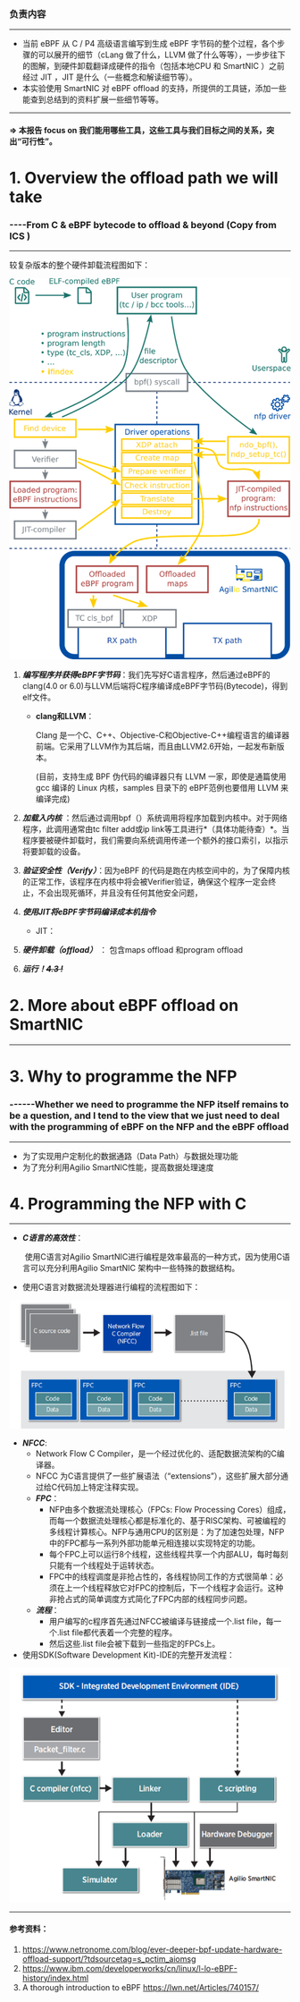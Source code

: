 ### 负责内容

------

- 当前 eBPF 从 C / P4 高级语言编写到生成 eBPF 字节码的整个过程，各个步骤的可以展开的细节（cLang 做了什么，LLVM 做了什么等等），一步步往下的图解，到硬件卸载翻译成硬件的指令（包括本地CPU 和 SmartNIC ）之前经过 JIT ，JIT 是什么（一些概念和解读细节等）。
- 本实验使用 SmartNIC 对 eBPF offload 的支持，所提供的工具链，添加一些能查到总结到的资料扩展一些细节等等。

------

#### => 本报告 focus on 我们能用哪些工具，这些工具与我们目标之间的关系，突出“可行性”。



# 1. Overview the offload path we will take

### ----From C & eBPF bytecode to offload & beyond (Copy from ICS )

------

较复杂版本的整个硬件卸载流程图如下：

![quentinblog.width-800](./images/quentinblog.width-800.png)

1. ***编写程序并获得eBPF字节码***：我们先写好C语言程序，然后通过eBPF的clang(4.0 or 6.0)与LLVM后端将C程序编译成eBPF字节码(Bytecode)，得到elf文件。

   - **clang和LLVM**：

     Clang 是一个C、C++、Objective-C和Objective-C++编程语言的编译器前端。它采用了LLVM作为其后端，而且由LLVM2.6开始，一起发布新版本。

     (目前，支持生成 BPF 伪代码的编译器只有 LLVM 一家，即使是通篇使用 gcc 编译的 Linux 内核，samples 目录下的 eBPF范例也要借用 LLVM 来编译完成)

     

2. ***加载入内核*** ：然后通过调用bpf（）系统调用将程序加载到内核中。对于网络程序，此调用通常由tc filter add或ip link等工具进行*（具体功能待查）*。当程序要被硬件卸载时，我们需要向系统调用传递一个额外的接口索引，以指示将要卸载的设备。

3. ***验证安全性（Verify）***：因为eBPF 的代码是跑在内核空间中的，为了保障内核的正常工作，该程序在内核中将会被Verifier验证，确保这个程序一定会终止，不会出现死循环，并且没有任何其他安全问题，

4. ***使用JIT将eBPF字节码编译成本机指令*** 

   - JIT：

     

5. ***硬件卸载（offload）*** ： 包含maps offload 和program offload

6. ***运行！~~4.3 !~~***

 

# 2. More about eBPF offload on SmartNIC

------





# 3. Why to programme the NFP

### ------Whether we need to programme the NFP itself remains to be a question, and I tend to the view that  we just need to deal with the programming of eBPF on the NFP and the eBPF offload

------

- 为了实现用户定制化的数据通路（Data Path）与数据处理功能
- 为了充分利用Agilio SmartNIC性能，提高数据处理速度

# 4. Programming the NFP with C

------

- ***C语言的高效性***：

  ​     使用C语言对Agilio SmartNIC进行编程是效率最高的一种方式，因为使用C语言可以充分利用Agilio SmartNIC 架构中一些特殊的数据结构。

- 使用C语言对数据流处理器进行编程的流程图如下：

![1554206639800](./images/1554206639800.png)



- ***NFCC***:  
  - Network Flow C Compiler，是一个经过优化的、适配数据流架构的C编译器。
  - NFCC 为C语言提供了一些扩展语法（“extensions”），这些扩展大部分通过给C代码加上特定注释实现。
  - ***FPC***：
    - NFP由多个数据流处理核心（FPCs: Flow Processing Cores）组成，而每一个数据流处理核心都是标准化的、基于RISC架构、可被编程的多线程计算核心。NFP与通用CPU的区别是：为了加速包处理，NFP中的FPC都与一系列外部功能单元相连接以实现特定的功能。
    - 每个FPC上可以运行8个线程，这些线程共享一个内部ALU，每时每刻只能有一个线程处于运转状态。
    - FPC中的线程调度是非抢占性的，各线程协同工作的方式很简单：必须在上一个线程释放它对FPC的控制后，下一个线程才会运行。这种非抢占式的简单调度方式简化了FPC内部的线程同步问题。
  - ***流程***：
    - 用户编写的c程序首先通过NFCC被编译与链接成一个.list file，每一个.list file都代表着一个完整的程序。
    - 然后这些.list file会被下载到一些指定的FPCs上。
- 使用SDK(Software Development Kit)-IDE的完整开发流程：

![1554206947241](./images/1554206947241.png)



------

#### 参考资料：

1. <https://www.netronome.com/blog/ever-deeper-bpf-update-hardware-offload-support/?tdsourcetag=s_pctim_aiomsg>
2. <https://www.ibm.com/developerworks/cn/linux/l-lo-eBPF-history/index.html>
3. A thorough introduction to eBPF <https://lwn.net/Articles/740157/>

